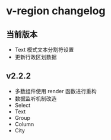 # v-region changelog

## 当前版本

- Text 模式文本分割符设置
- 更新行政区划数据

## v2.2.2

- 多数组件使用 render 函数进行重构
- 数据监听机制改造
- Select
- Text
- Group
- Column
- City